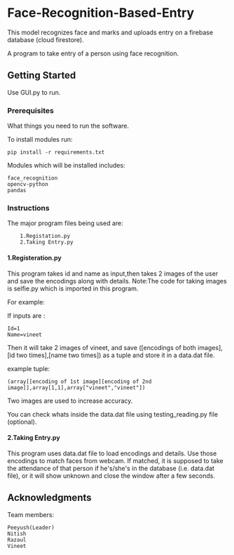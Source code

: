 # Face-Recognition-Based-Entry
This model recognizes face and marks and uploads entry on a firebase database (cloud firestore).

A program to take entry of a person using face recognition.

## Getting Started

Use GUI.py to run.

### Prerequisites

What things you need to run the software.

To install modules run:

```
pip install -r requirements.txt
```

Modules which will be installed includes:
```
face_recognition
opencv-python
pandas
```


### Instructions

The major program files being used are:
```
    1.Registation.py
    2.Taking Entry.py
```

#### 1.Registeration.py
This program takes id and name as input,then takes 2 images of the user and save the encodings along with details.
Note:The code for taking images is selfie.py which is imported in this program.

For example:

If inputs are : 
```
Id=1
Name=vineet
```                

Then it will take 2 images of vineet, and save ([encodings of both images],[id two times],[name two times]) as a tuple
and store it in a data.dat file.

example tuple:
```
(array[[encoding of 1st image][encoding of 2nd image]],array[1,1],array["vineet","vineet"])
```

Two images are used to increase accuracy.

You can check whats inside the data.dat file using testing_reading.py file (optional).

#### 2.Taking Entry.py
This program uses data.dat file to load encodings and details.
Use those encodings to match faces from webcam.
If matched, it is supposed to take the attendance of that person if he's/she's in the database (i.e. data.dat file),
or it will show unknown and close the window after a few seconds.


## Acknowledgments

Team members:
```
Peeyush(Leader)
Nitish
Razaul
Vineet
```

